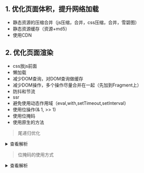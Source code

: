 ## 1. 优化页面体积，提升网络加载

* 静态资源的压缩合并（js压缩，合并，css压缩，合并，雪碧图）
* 静态资源缓存（资源+md5）
* 使用CDN

## 2. 优化页面渲染

* css放js前面
* 懒加载
* 减少DOM查询，对DOM查询做缓存
* 减少DOM操作，多个操作尽量合并在一起（先加到Fragment上）
* 防抖和节流
* ssr
* 避免使用动态作用域（eval,with,setTimeout,setInterval）
* 使用位操作(& 1, >> 1)
* 使用位掩码
* 使用原生的方法

> 尾递归优化

<details>
<summary>查看解析</summary>
es6包含了一个性能领域的特殊要求，这与一个设计函数调用的特定优化形式相关，尾递归优化

> 简单来说，尾调用就是出现在另外一个函数结尾处的函数调用，这个调用结束后就没有其他事情要做了（除了可能要返回结果值）

```
function foo(x) {
    return x
}
function bar(y) {
    return foo(y + 1)
}
function baz() {
    return 1 + bar(40)
}
```

上例中的foo(y+1)是bar中的尾调用，因为foo完成后，bar也完成了，但是bar不是baz的尾调用，因为它还有一个+1的操作

正常情况下，调用一个新的函数需要额外的一块内存来管理调用栈，称为栈帧，所以前面的代码需要为三个函数各保留一个栈帧

但是如果支持TCO(尾递归优化)的引擎能够认识到这里可以进行TCO优化，那么在调用foo的时候，它就不需要创建一个新的栈帧，而是可以重用已经有的bar的栈帧，这样速度更快，也更节省内存

TCO乍一看好像也没有节省太多内存，但是它的特点决定了它及其适合用于递归的情景，无限次递归也只需要一个栈帧，引擎就不需要限制栈的深度了。于是我们在写递归的时候，就要尽量把它按照尾递归优化的情况去写

```
function fac(n) {
    function fact(n, res) {
        return n < 2 ? res : fact(n - 1, n * res)
    }
    return fact(n, 1)
}
```

</details>


> 位掩码的使用方式

<details>
<summary>查看解析</summary>
```
const OPTION_A = 1
const OPTION_B = 2
const OPTION_C = 4
const OPTION_D = 8
const OPTION_E = 16

let options = OPTION_A | OPTION_C | OPTION_D

Boolean(options & OPTION_A) // true 判断A是否在我们选取的OPTIONS里
```

</details>

> 原生的Math方法

<details>
<summary>查看解析</summary>

| 常量 | 值 |
| --- | --- |
| Math.E | E |
| Math.LN10 | log10 |
| Math.LN2 | log2 |
| Math.LOG2E | log2 e |
| Math.LOG10E | log10 e |
| Math.PI | pi |
| Math.SQRT1_2 | sqrt（1/2） |
| Math.SQRT2 | sqrt(2) |


| 方法 | 含义 |
| --- | --- |
| Math.abs |  |
| Math.exp |  |
| Math.log |  |
| Math.pow |  |
| Math.sqrt |  |
| Math.acos |  |
| Math.asin |  |
| Math.atan |  |
| Math.atan2 |  |
| Math.cos |  |
| Math.sin |  |
| Math.tan |  |

</details>



